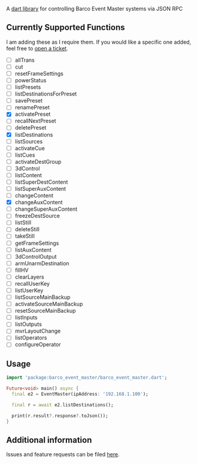 A [dart library][1] for controlling Barco Event Master systems via JSON RPC

## Currently Supported Functions
I am adding these as I require them. If you would like a specific one added, feel free to [open a ticket][2].

- [ ] allTrans
- [ ] cut
- [ ] resetFrameSettings
- [ ] powerStatus
- [ ] listPresets
- [ ] listDestinationsForPreset
- [ ] savePreset
- [ ] renamePreset
- [x] activatePreset
- [ ] recallNextPreset
- [ ] deletePreset
- [x] listDestinations
- [ ] listSources
- [ ] activateCue
- [ ] listCues
- [ ] activateDestGroup
- [ ] 3dControl
- [ ] listContent
- [ ] listSuperDestContent
- [ ] listSuperAuxContent
- [ ] changeContent
- [x] changeAuxContent
- [ ] changeSuperAuxContent
- [ ] freezeDestSource
- [ ] listStill
- [ ] deleteStill
- [ ] takeStill
- [ ] getFrameSettings
- [ ] listAuxContent
- [ ] 3dControlOutput
- [ ] armUnarmDestination
- [ ] fillHV
- [ ] clearLayers
- [ ] recallUserKey
- [ ] listUserKey
- [ ] listSourceMainBackup
- [ ] activateSourceMainBackup
- [ ] resetSourceMainBackup
- [ ] listInputs
- [ ] listOutputs
- [ ] mvrLayoutChange
- [ ] listOperators
- [ ] configureOperator

## Usage

```dart
import 'package:barco_event_master/barco_event_master.dart';

Future<void> main() async {
  final e2 = EventMaster(ipAddress: '192.168.1.100');

  final r = await e2.listDestinations();

  print(r.result?.response?.toJson());
}

```

## Additional information

Issues and feature requests can be filed [here][2].

[1]: https://pub.dev/packages/barco_event_master
[2]: https://github.com/point-source/barco_event_master/issues